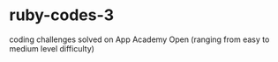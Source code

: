 # ruby-codes-3
coding challenges solved on App Academy Open (ranging from easy to medium level difficulty)
